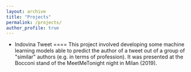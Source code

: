 ```yaml
---
layout: archive
title: "Projects"
permalink: /projects/
author_profile: true
---
```


* Indovina Tweet 
====
This project involved developing some machine learning models able to predict the author of a tweet out of
a group of "similar" authors (e.g. in terms of profession).
It was presented at the Bocconi stand of the MeetMeTonight night in Milan (2019). 
